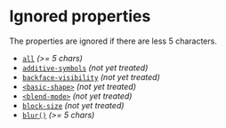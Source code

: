 # Ignored properties

The properties are ignored if there are less 5 characters.

- [`all`](https://developer.mozilla.org/en-US/docs/Web/CSS/all) *(>= 5 chars)*
- [`additive-symbols`](https://developer.mozilla.org/en-US/docs/Web/CSS/@counter-style/additive-symbols) *(not yet treated)*
- [`backface-visibility`](https://developer.mozilla.org/en-US/docs/Web/CSS/backface-visibility) *(not yet treated)*
- [`<basic-shape>`](https://developer.mozilla.org/en-US/docs/Web/CSS/basic-shape) *(not yet treated)*
- [`<blend-mode>`](https://developer.mozilla.org/en-US/docs/Web/CSS/blend-mode) *(not yet treated)*
- [`block-size`](https://developer.mozilla.org/en-US/docs/Web/CSS/block-size) *(not yet treated)*
- [`blur()`](https://developer.mozilla.org/en-US/docs/Web/CSS/filter-function/blur) *(>= 5 chars)*